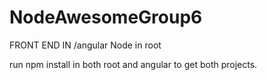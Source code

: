 # NodeAwesomeGroup6

FRONT END IN /angular
Node in root

run npm install in both root and angular to get both projects. 

